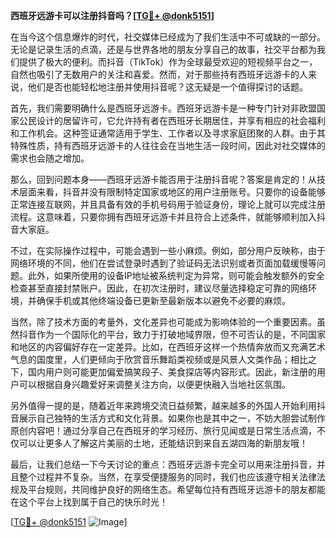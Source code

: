 **西班牙远游卡可以注册抖音吗？[[TG💪+ @donk5151](https://t.me/s/donk5151)]**

在当今这个信息爆炸的时代，社交媒体已经成为了我们生活中不可或缺的一部分。无论是记录生活的点滴，还是与世界各地的朋友分享自己的故事，社交平台都为我们提供了极大的便利。而抖音（TikTok）作为全球最受欢迎的短视频平台之一，自然也吸引了无数用户的关注和喜爱。然而，对于那些持有西班牙远游卡的人来说，他们是否也能轻松地注册并使用抖音呢？这无疑是一个值得探讨的话题。

首先，我们需要明确什么是西班牙远游卡。西班牙远游卡是一种专门针对非欧盟国家公民设计的居留许可，它允许持有者在西班牙长期居住，并享有相应的社会福利和工作机会。这种签证通常适用于学生、工作者以及寻求家庭团聚的人群。由于其特殊性质，持有西班牙远游卡的人往往会在当地生活一段时间，因此对社交媒体的需求也会随之增加。

那么，回到问题本身——西班牙远游卡能否用于注册抖音呢？答案是肯定的！从技术层面来看，抖音并没有限制特定国家或地区的用户注册账号。只要你的设备能够正常连接互联网，并且具备有效的手机号码用于验证身份，理论上就可以完成注册流程。这意味着，只要你拥有西班牙远游卡并且符合上述条件，就能够顺利加入抖音大家庭。

不过，在实际操作过程中，可能会遇到一些小麻烦。例如，部分用户反映称，由于网络环境的不同，他们在尝试登录时遇到了验证码无法识别或者页面加载缓慢等问题。此外，如果所使用的设备IP地址被系统判定为异常，则可能会触发额外的安全检查甚至直接封禁账户。因此，在初次注册时，建议尽量选择稳定可靠的网络环境，并确保手机或其他终端设备已更新至最新版本以避免不必要的麻烦。

当然，除了技术方面的考量外，文化差异也可能成为影响体验的一个重要因素。虽然抖音作为一个国际化的平台，致力于打破地域界限，但不可否认的是，不同国家和地区的内容偏好存在一定差异。比如，在西班牙这样一个热情奔放而又充满艺术气息的国度里，人们更倾向于欣赏音乐舞蹈类视频或是风景人文类作品；相比之下，国内用户则可能更加偏爱搞笑段子、美食探店等内容形式。因此，新注册的用户可以根据自身兴趣爱好来调整关注方向，以便更快融入当地社区氛围。

另外值得一提的是，随着近年来跨境交流日益频繁，越来越多的外国人开始利用抖音展示自己独特的生活方式和文化背景。如果你也是其中之一，不妨大胆尝试制作原创内容吧！通过分享自己在西班牙的学习经历、旅行见闻或是日常生活点滴，不仅可以让更多人了解这片美丽的土地，还能结识到来自五湖四海的新朋友哦！

最后，让我们总结一下今天讨论的重点：西班牙远游卡完全可以用来注册抖音，并且整个过程并不复杂。当然，在享受便捷服务的同时，我们也应该遵守相关法律法规及平台规则，共同维护良好的网络生态。希望每位持有西班牙远游卡的朋友都能在这个平台上找到属于自己的快乐时光！

[[TG💪+ @donk5151](https://t.me/s/donk5151) ![Image](https://i.postimg.cc/rwNCRYN7/Snipaste-2025-04-30-17-27-05.png)]